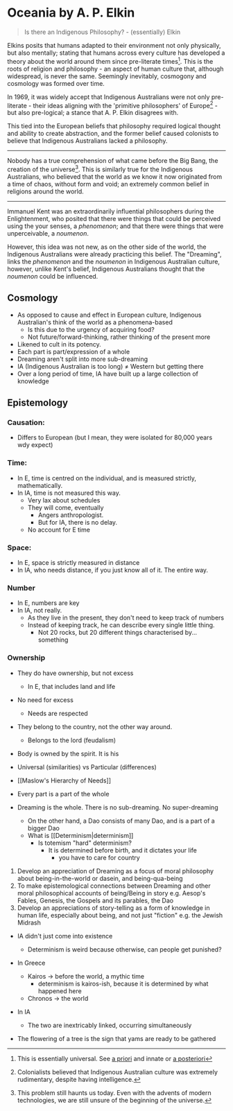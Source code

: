 # Oceania by A. P. Elkin
> Is there an Indigenous Philosophy? - (essentially) Elkin

Elkins posits that humans adapted to their environment not only physically, but also mentally; stating that humans across every culture has developed a theory about the world around them since pre-literate times[^2]. This is the roots of religion and philosophy - an aspect of human culture that, although widespread, is never the same. Seemingly inevitably, cosmogony and cosmology was formed over time.

[^2]: This is essentially universal. See [a priori](https://en.wiktionary.org/wiki/a_priori) and innate or [a posteriori](https://en.wiktionary.org/wiki/a_posteriori)

In 1969, it was widely accept that Indigenous Australians were not only pre-literate - their ideas aligning with the 'primitive philosophers' of Europe[^1] - but also pre-logical; a stance that A. P. Elkin disagrees with. 

[^1]: Colonialists believed that Indigenous Australian culture was extremely rudimentary, despite having intelligence.

This tied into the European beliefs that philosophy required logical thought and ability to create abstraction, and the former belief caused colonists to believe that Indigenous Australians lacked a philosophy.

---
Nobody has a true comprehension of what came before the Big Bang, the creation of the universe[^3]. This is similarly true for the Indigenous Australians, who believed that the world as we know it now originated from a time of chaos, without form and void; an extremely common belief in religions around the world. 

[^3]: This problem still haunts us today. Even with the advents of modern technologies, we are still unsure of the beginning of the universe.

---
Immanuel Kent was an extraordinarily influential philosophers during the Enlightenment, who posited that there were things that could be perceived using the your senses, a *phenomenon*; and that there were things that were unperceivable, a *noumenon*. 

However, this idea was not new, as on the other side of the world, the Indigenous Australians were already practicing this belief. The "Dreaming", links the *phenomenon* and the *noumenon* in Indigenous Australian culture, however, unlike Kent's belief, Indigenous Australians thought that the *noumenon* could be influenced.
## Cosmology
- As opposed to cause and effect in European culture, Indigenous Australian's think of the world as a phenomena-based
	- Is this due to the urgency of acquiring food?
	- Not future/forward-thinking, rather thinking of the present more
- Likened to cult in its potency.
- Each part is part/expression of a whole
- Dreaming aren't split into more sub-dreaming
- IA (Indigenous Australian is too long) ≠ Western but getting there
- Over a long period of time, IA have built up a large collection of knowledge
## Epistemology
### Causation:
- Differs to European (but I mean, they were isolated for 80,000 years wdy expect)
### Time:
- In E, time is centred on the individual, and is measured strictly, mathematically.
- In IA, time is not measured this way.
	- Very lax about schedules
	- They will come, eventually
		- Angers anthropologist.
		- But for IA, there is no delay.
	- No account for E time
### Space:
- In E, space is strictly measured in distance
- In IA, who needs distance, if you just know all of it. The entire way.
### Number
- In E, numbers are key
- In IA, not really.
	- As they live in the present, they don't need to keep track of numbers
	- Instead of keeping track, he can describe every single little thing.
		- Not 20 rocks, but 20 different things characterised by... something
### Ownership
- They do have ownership, but not excess
	- In E, that includes land and life
- No need for excess
	- Needs are respected

- They belong to the country, not the other way around.
	- Belongs to the lord (feudalism)
- Body is owned by the spirit. It is his 

- Universal (similarities) vs Particular (differences)
- [[Maslow's Hierarchy of Needs]]
- Every part is a part of the whole
- Dreaming is the whole. There is no sub-dreaming. No super-dreaming
	- On the other hand, a Dao consists of many Dao, and is a part of a bigger Dao
	- What is [[Determinism|determinism]]
		- Is totemism "hard" determinism?
			- It is determined before birth, and it dictates your life
				- you have to care for country

1. Develop an appreciation of Dreaming as a focus of moral philosophy about being-in-the-world or dasein, and being-qua-being
2. To make epistemological connections between Dreaming and other moral philosophical accounts of being/Being in story e.g. Aesop's Fables, Genesis, the Gospels and its parables, the Dao
3. Develop an appreciations of story-telling as a form of knowledge in human life, especially about being, and not just "fiction" e.g. the Jewish Midrash

- IA didn't just come into existence
	- Determinism is weird because otherwise, can people get punished?

- In Greece
	- Kairos -> before the world, a mythic time
		- determinism is kairos-ish, because it is determined by what happened here
	- Chronos -> the world
- In IA
	- The two are inextricably linked, occurring simultaneously

- The flowering of a tree is the sign that yams are ready to be gathered